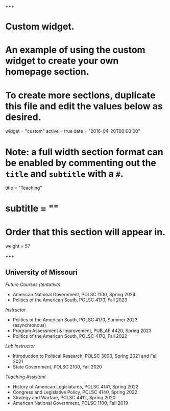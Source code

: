 +++
# Custom widget.
# An example of using the custom widget to create your own homepage section.
# To create more sections, duplicate this file and edit the values below as desired.
widget = "custom"
active = true
date = "2016-04-20T00:00:00"

# Note: a full width section format can be enabled by commenting out the `title` and `subtitle` with a `#`.
title = "Teaching"
# subtitle = ""


# Order that this section will appear in.
weight = 57


+++
<h2>University of Missouri</h2>

_Future Courses (tentative)_
+ American National Government, POLSC 1100, Spring 2024
+ Politics of the American South, POLSC 4170, Fall 2023

_Instructor_
+ Politics of the American South, POLSC 4170, Summer 2023 (asynchronous)
+ Program Assessment & Improvement, PUB_AF 4420, Spring 2023
+ Politics of the American South, POLSC 4170, Fall 2022

_Lab Instructor_
+ Introduction to Political Research, POLSC 3000, Spring 2021 and Fall 2021
+ State Government, POLSC 2100, Fall 2020

_Teaching Assistant_
+ History of American Legislatures, POLSC 4141, Spring 2022
+ Congress and Legislative Policy, POLSC 4140, Spring 2022
+ Strategy and Warfare, POLSC 4412, Spring 2020
+ American National Government, POLSC 1100, Fall 2019

